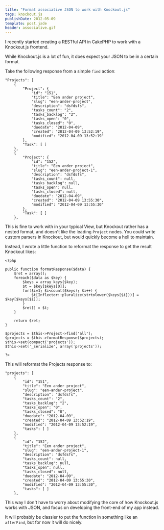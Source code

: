 ```yaml
---
title: "Format associative JSON to work with Knockout.js"
tags: knockout.js
publishDate: 2012-05-09
template: post.jade
header: associative.gif
---
```


I recently started creating a RESTful API in CakePHP to work with a Knockout.js frontend.

While Knockout.js is a lot of fun, it does expect your JSON to be in a certain format.

Take the following response from a simple `find` action:

    "Projects": [
        {
            "Project": {
                "id": "151",
                "title": "Een ander project",
                "slug": "een-ander-project",
                "description": "dsfdsfs",
                "tasks_count": "2",
                "tasks_backlog": "2",
                "tasks_open": "0",
                "tasks_closed": "0",
                "duedate": "2012-04-09",
                "created": "2012-04-09 13:52:19",
                "modified": "2012-04-09 13:52:19"
            },
            "Task": [ ]
        },
        {
            "Project": {
                "id": "152",
                "title": "Een ander project",
                "slug": "een-ander-project-1",
                "description": "dsfdsfs",
                "tasks_count": null,
                "tasks_backlog": null,
                "tasks_open": null,
                "tasks_closed": null,
                "duedate": "2012-04-09",
                "created": "2012-04-09 13:55:30",
                "modified": "2012-04-09 13:55:30"
            },
            "Task": [ ]
        },

This is fine to work with in your typical View, but Knockout rather has a nested format, and doesn't like the leading `Project` nodes. You could write custom parsers in Knockout, but would quickly become a hell to maintain.

Instead, I wrote a little function to reformat the response to get the result Knockout likes:

    <?php

    public function formatResponse($data) {
        $ret = array();
        foreach($data as $key) {
            $keys = array_keys($key);
            $t = $key[$keys[0]];
            for($i=1; $i<count($keys); $i++) {
                $t[Inflector::pluralize(strtolower($keys[$i]))] = $key[$keys[$i]];
            }
            $ret[] = $t;
        }

        return $ret;
    }

    $projects = $this->Project->find('all');
    $projects = $this->formatResponse($projects);
    $this->set(compact('projects'));
    $this->set('_serialize', array('projects'));

    ?>

This will reformat the Projects response to:

    "projects": [
        {
            "id": "151",
            "title": "Een ander project",
            "slug": "een-ander-project",
            "description": "dsfdsfs",
            "tasks_count": "2",
            "tasks_backlog": "2",
            "tasks_open": "0",
            "tasks_closed": "0",
            "duedate": "2012-04-09",
            "created": "2012-04-09 13:52:19",
            "modified": "2012-04-09 13:52:19",
            "tasks": [ ]
        },
        {
            "id": "152",
            "title": "Een ander project",
            "slug": "een-ander-project-1",
            "description": "dsfdsfs",
            "tasks_count": null,
            "tasks_backlog": null,
            "tasks_open": null,
            "tasks_closed": null,
            "duedate": "2012-04-09",
            "created": "2012-04-09 13:55:30",
            "modified": "2012-04-09 13:55:30",
            "tasks": [ ]
        },

This way I don't have to worry about modifying the core of how Knockout.js works with JSON, and focus on developing the front-end of my app instead.

It will probably be classier to put the function in something like an `afterFind`, but for now it will do nicely.
